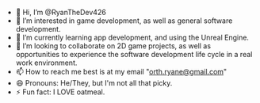 - 👋 Hi, I’m @RyanTheDev426
- 👀 I’m interested in game development, as well as general software development.
- 🌱 I’m currently learning app development, and using the Unreal Engine.
- 💞️ I’m looking to collaborate on 2D game projects, as well as opportunities to experience the software development life cycle in a real work environment.
- 📫 How to reach me best is at my email "orth.ryane@gmail.com"
- 😄 Pronouns: He/They, but I'm not all that picky.
- ⚡ Fun fact: I LOVE oatmeal.

<!---
RyanTheDev426/RyanTheDev426 is a ✨ special ✨ repository because its `README.md` (this file) appears on your GitHub profile.
You can click the Preview link to take a look at your changes.
--->

